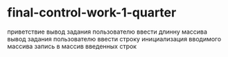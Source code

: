# final-control-work-1-quarter


приветствие
вывод задания пользователю ввести длинну массива
вывод задания пользователю ввести строку
инициализация вводимого массива
запись в массив введенных строк
